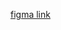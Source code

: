 [figma link](https://www.figma.com/file/x6nKrjXvLTkJl5wBlxrIDi/Agro-Cap-Project?type=design&node-id=140-157&mode=design&t=jSHEo0HASYcoItrn-0)